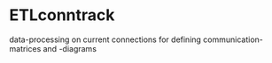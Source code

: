 # ETLconntrack
data-processing on current connections for defining communication-matrices and -diagrams
